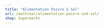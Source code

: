 ```yaml
---
title: "Alimentation Poivre & Sel"
url: /montreal/alimentation-poivre-und-sel/
shop: Supermarkt
---
```

